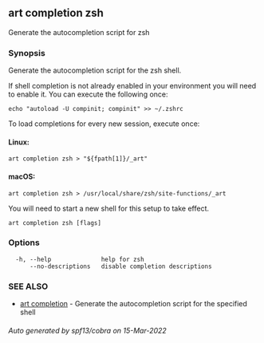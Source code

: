 ## art completion zsh

Generate the autocompletion script for zsh

### Synopsis

Generate the autocompletion script for the zsh shell.

If shell completion is not already enabled in your environment you will need
to enable it.  You can execute the following once:

	echo "autoload -U compinit; compinit" >> ~/.zshrc

To load completions for every new session, execute once:

#### Linux:

	art completion zsh > "${fpath[1]}/_art"

#### macOS:

	art completion zsh > /usr/local/share/zsh/site-functions/_art

You will need to start a new shell for this setup to take effect.


```
art completion zsh [flags]
```

### Options

```
  -h, --help              help for zsh
      --no-descriptions   disable completion descriptions
```

### SEE ALSO

* [art completion](art_completion.md)	 - Generate the autocompletion script for the specified shell

###### Auto generated by spf13/cobra on 15-Mar-2022
